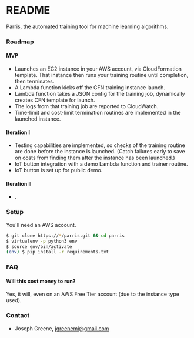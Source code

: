# README #

Parris, the automated training tool for machine learning algorithms.

### Roadmap ###

#### MVP ####

* Launches an EC2 instance in your AWS account, via CloudFormation template. That instance then runs your training routine until completion, then terminates.
* A Lambda function kicks off the CFN training instance launch.
* Lambda function takes a JSON config for the training job, dynamically creates CFN template for launch.
* The logs from that training job are reported to CloudWatch.
* Time-limit and cost-limit termination routines are implemented in the launched instance.

#### Iteration I ####

* Testing capabilities are implemented, so checks of the training routine are done before the instance is launched. (Catch failures early to save on costs from finding them after the instance has been launched.)
* IoT button integration with a demo Lambda function and trainer routine.
* IoT button is set up for public demo.

#### Iteration II ####

* .

### Setup ###

You'll need an AWS account.


```bash
$ git clone https://*/parris.git && cd parris
$ virtualenv -p python3 env
$ source env/bin/activate
(env) $ pip install -r requirements.txt 
```

### FAQ ###

#### Will this cost money to run? ####

Yes, it will, even on an AWS Free Tier account (due to the instance type used).

### Contact ###

* Joseph Greene, jgreenemi@gmail.com

